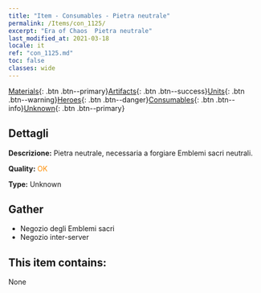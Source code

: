 ```yaml
---
title: "Item - Consumables - Pietra neutrale"
permalink: /Items/con_1125/
excerpt: "Era of Chaos  Pietra neutrale"
last_modified_at: 2021-03-18
locale: it
ref: "con_1125.md"
toc: false
classes: wide
---
```

 [Materials](/it/Items/){: .btn .btn--primary}[Artifacts](/it/Items/Artifacts/){: .btn .btn--success}[Units](/it/Items/Units/){: .btn .btn--warning}[Heroes](/it/Items/Heroes/){: .btn .btn--danger}[Consumables](/it/Items/Consumables/){: .btn .btn--info}[Unknown](/it/Items/Unknown/){: .btn .btn--primary}

## Dettagli
 **Descrizione:** Pietra neutrale, necessaria a forgiare Emblemi sacri neutrali.

 **Quality:** <span style="color: #FF8C00">OK</span>

 **Type:** Unknown

## Gather

*    Negozio degli Emblemi sacri 
*    Negozio inter-server 

## This item contains:

  None

